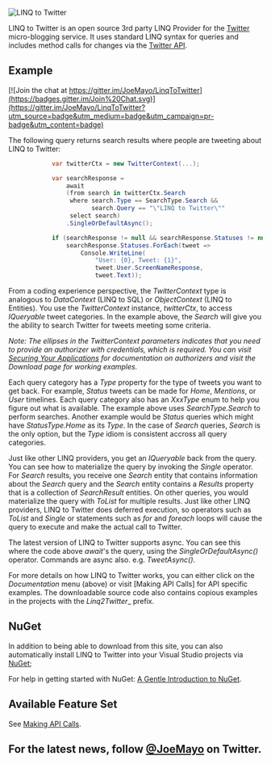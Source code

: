 ![LINQ to Twitter](https://github.com/JoeMayo/LinqToTwitter/raw/master/linq2twitter_v3_300x90.png)

LINQ to Twitter is an open source 3rd party LINQ Provider for the [Twitter](https://twitter.com/) micro-blogging service.  It uses standard LINQ syntax for queries and includes method calls for changes via the [Twitter API](https://dev.twitter.com/).

## Example

[![Join the chat at https://gitter.im/JoeMayo/LinqToTwitter](https://badges.gitter.im/Join%20Chat.svg)](https://gitter.im/JoeMayo/LinqToTwitter?utm_source=badge&utm_medium=badge&utm_campaign=pr-badge&utm_content=badge)

The following query returns search results where people are tweeting about LINQ to Twitter:
```C#
            var twitterCtx = new TwitterContext(...);

            var searchResponse =
                await
                (from search in twitterCtx.Search
                 where search.Type == SearchType.Search &&
                       search.Query == "\"LINQ to Twitter\""
                 select search)
                .SingleOrDefaultAsync();

            if (searchResponse != null && searchResponse.Statuses != null)
                searchResponse.Statuses.ForEach(tweet =>
                    Console.WriteLine(
                        "User: {0}, Tweet: {1}", 
                        tweet.User.ScreenNameResponse,
                        tweet.Text));
```
From a coding experience perspective, the _TwitterContext_ type is analogous to _DataContext_ (LINQ to SQL) or _ObjectContext_ (LINQ to Entities).  You use the _TwitterContext_ instance, _twitterCtx_, to access _IQueryable<T>_ tweet categories.  In the example above, the _Search_ will give you the ability to search Twitter for tweets meeting some criteria.

*Note:* _The ellipses in the TwitterContext parameters indicates that you need to provide an authorizer with credentials, which is required. You can visit [Securing Your Applications](https://github.com/JoeMayo/LinqToTwitter/wiki/Securing-Your-Applications) for documentation on authorizers and visit the Download page for working examples._

Each query category has a _Type_ property for the type of tweets you want to get back.  For example, _Status_ tweets can be made for _Home_, _Mentions_, or _User_ timelines. Each query category also has an _XxxType_ enum to help you figure out what is available. The example above uses _SearchType.Search_ to perform searches.  Another example would be _Status_ queries which might have _StatusType.Home_ as its _Type_.  In the case of _Search_ queries, _Search_ is the only option, but the _Type_ idiom is consistent accross all query categories.

Just like other LINQ providers, you get an _IQueryable<T>_ back from the query.  You can see how to materialize the query by invoking the _Single_ operator.  For _Search_ results, you receive one _Search_ entity that contains information about the _Search_ query and the _Search_ entity contains a _Results_ property that is a collection of _SearchResult_ entities.  On other queries, you would materialize the query with _ToList_ for multiple results.  Just like other LINQ providers, LINQ to Twitter does deferred execution, so operators such as _ToList_ and _Single_ or statements such as _for_ and _foreach_ loops will cause the query to execute and make the actual call to Twitter.

The latest version of LINQ to Twitter supports async. You can see this where the code above _await_'s the query, using the _SingleOrDefaultAsync()_ operator. Commands are async also. e.g. _TweetAsync()_.

For more details on how LINQ to Twitter works, you can either click on the _Documentation_ menu (above) or visit [Making API Calls] for API specific examples.  The downloadable source code also contains copious examples in the projects with the _Linq2Twitter__ prefix.

## NuGet
In addition to being able to download from this site, you can also automatically install LINQ to Twitter into your Visual Studio projects via [NuGet](http://bit.ly/mpkwA6); 

For help in getting started with NuGet: [A Gentle Introduction to NuGet](http://bit.ly/iuPkRf).

## Available Feature Set

See [Making API Calls](https://github.com/JoeMayo/LinqToTwitter/wiki/Making-API-Calls).

## For the latest news, follow [@JoeMayo](https://twitter.com/JoeMayo) on Twitter.
